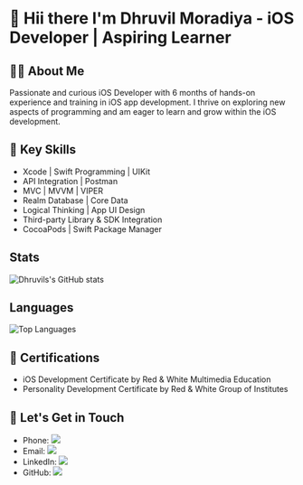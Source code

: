 <h1>👋 Hii there I'm Dhruvil Moradiya - iOS Developer | Aspiring Learner
</h1>

👨‍💻 About Me
------
Passionate and curious iOS Developer with 6 months of hands-on experience and training in iOS app development. I thrive on exploring new aspects of programming and am eager to learn and grow within the iOS development.


🚀 Key Skills
------
- Xcode | Swift Programming | UIKit
- API Integration | Postman
- MVC | MVVM | VIPER
- Realm Database | Core Data
- Logical Thinking | App UI Design
- Third-party Library & SDK Integration
- CocoaPods | Swift Package Manager

## Stats
![Dhruvils's GitHub stats](https://github-readme-stats.vercel.app/api?username=dhruvil989&show_icons=true&theme=dracula&count_private=true)


## Languages 
![Top Languages](https://github-readme-stats.vercel.app/api/top-langs/?username=dhruvil989&layout=compact&hide=css,html,handlebars)

🚀 Certifications
------
- iOS Development Certificate by Red & White Multimedia Education</li>
- Personality Development Certificate by Red & White Group of Institutes


📧 Let's Get in Touch
------------------
- Phone: [![](https://img.shields.io/badge/-+919978816292-%23181717?style=flat-square&logo=mobile)](tel:+919978816292)
- Email: [![](https://img.shields.io/badge/-dhruvilmoradiya848@gmail.com-%23181717?style=flat-square&logo=gmail)](mailto:dhruvilmoradiya848@gmail.com)
- LinkedIn: [![](https://camo.githubusercontent.com/dc2710b37f711ffb0c40f2937e284bfe28952a1a270356b3f2d525238f34d59d/68747470733a2f2f696d672e736869656c64732e696f2f62616467652f2d4468727576696c2532304d6f7261646979612d626c75653f7374796c653d666c61742d737175617265266c6f676f3d4c696e6b6564696e266c6f676f436f6c6f723d7768697465266c696e6b3d68747470733a2f2f7777772e6c696e6b6564696e2e636f6d2f696e2f6468727576696c2d6d6f7261646979612f)](https://www.linkedin.com/in/dhruvil-moradiya/)
- GitHub: [![](https://img.shields.io/badge/-dhruvil989-%23181717?style=flat-square&logo=github)](https://github.com/dhruvil989/)
